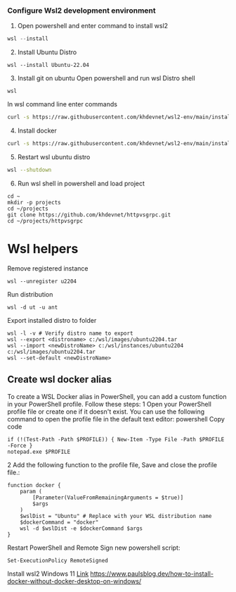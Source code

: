 ### Configure Wsl2 development environment
1. Open powershell and enter command to install wsl2
```powershell
wsl --install
```
2. Install Ubuntu Distro
```
wsl --install Ubuntu-22.04
```
3. Install git on ubuntu
Open powershell and run wsl Distro shell
```
wsl
```
In wsl command line enter commands
```sh
curl -s https://raw.githubusercontent.com/khdevnet/wsl2-env/main/install-git.sh | sh /dev/stdin
```
4. Install docker 
```sh
curl -s https://raw.githubusercontent.com/khdevnet/wsl2-env/main/install-docker.sh | sh
```
5. Restart wsl ubuntu distro
```sh
wsl --shutdown
```

6. Run wsl shell in powershell and load project
```
cd ~
mkdir -p projects
cd ~/projects
git clone https://github.com/khdevnet/httpvsgrpc.git
cd ~/projects/httpvsgrpc
```


# Wsl helpers
Remove registered instance
```
wsl --unregister u2204
```

Run distribution
```
wsl -d ut -u ant
```

Export installed distro to folder
```
wsl -l -v # Verify distro name to export
wsl --export <distroname> c:/wsl/images/ubuntu2204.tar
wsl --import <newDistroName> c:/wsl/instances/ubuntu2204 c:/wsl/images/ubuntu2204.tar
wsl --set-default <newDistroName>
```

## Create wsl docker alias
To create a WSL Docker alias in PowerShell, you can add a custom function in your PowerShell profile. Follow these steps:
1 Open your PowerShell profile file or create one if it doesn't exist. You can use the following command to open the profile file in the default text editor:
powershell
Copy code
```
if (!(Test-Path -Path $PROFILE)) { New-Item -Type File -Path $PROFILE -Force }
notepad.exe $PROFILE
```
2 Add the following function to the profile file, Save and close the profile file.:

```
function docker {
    param (
        [Parameter(ValueFromRemainingArguments = $true)]
        $args
    )
    $wslDist = "Ubuntu" # Replace with your WSL distribution name
    $dockerCommand = "docker"
    wsl -d $wslDist -e $dockerCommand $args
}
```


Restart PowerShell and Remote Sign new powershell script:
```
Set-ExecutionPolicy RemoteSigned
```



Install wsl2 Windows 11 [Link](https://learn.microsoft.com/en-us/windows/wsl/install) 
https://www.paulsblog.dev/how-to-install-docker-without-docker-desktop-on-windows/
